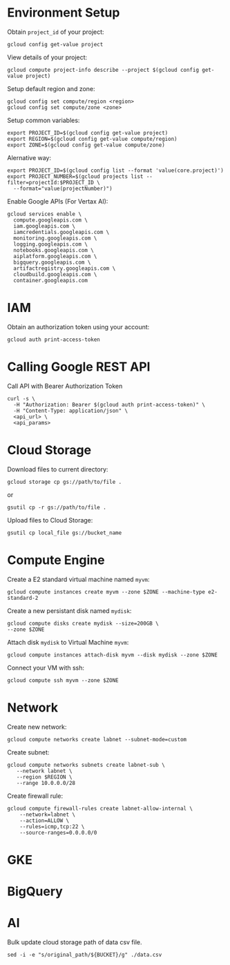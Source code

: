 # Environment Setup

Obtain `project_id` of your project:
```
gcloud config get-value project
```

View details of your project:
```
gcloud compute project-info describe --project $(gcloud config get-value project)
```

Setup default region and zone:
```
gcloud config set compute/region <region>
gcloud config set compute/zone <zone>
```

Setup common variables:
```
export PROJECT_ID=$(gcloud config get-value project)
export REGION=$(gcloud config get-value compute/region)
export ZONE=$(gcloud config get-value compute/zone)
```

Alernative way:
```
export PROJECT_ID=$(gcloud config list --format 'value(core.project)')
export PROJECT_NUMBER=$(gcloud projects list --filter=projectId:$PROJECT_ID \
  --format="value(projectNumber)")
```

Enable Google APIs (For Vertax AI):
```
gcloud services enable \
  compute.googleapis.com \
  iam.googleapis.com \
  iamcredentials.googleapis.com \
  monitoring.googleapis.com \
  logging.googleapis.com \
  notebooks.googleapis.com \
  aiplatform.googleapis.com \
  bigquery.googleapis.com \
  artifactregistry.googleapis.com \
  cloudbuild.googleapis.com \
  container.googleapis.com
```

# IAM

Obtain an authorization token using your account:
```
gcloud auth print-access-token
```

# Calling Google REST API

Call API with Bearer Authorization Token
```
curl -s \
  -H "Authorization: Bearer $(gcloud auth print-access-token)" \
  -H "Content-Type: application/json" \
  <api_url> \
  <api_params>
```

# Cloud Storage

Download files to current directory:
```
gcloud storage cp gs://path/to/file .
```
or
```
gsutil cp -r gs://path/to/file .
```

Upload files to Cloud Storage:
```
gsutil cp local_file gs://bucket_name
```

# Compute Engine

Create a E2 standard virtual machine named `myvm`:
```
gcloud compute instances create myvm --zone $ZONE --machine-type e2-standard-2
```

Create a new persistant disk named `mydisk`:
```
gcloud compute disks create mydisk --size=200GB \
--zone $ZONE
```

Attach disk `mydisk` to Virtual Machine `myvm`:
```
gcloud compute instances attach-disk myvm --disk mydisk --zone $ZONE
```

Connect your VM with ssh:
```
gcloud compute ssh myvm --zone $ZONE
```

# Network

Create new network:
```
gcloud compute networks create labnet --subnet-mode=custom
```

Create subnet:
```
gcloud compute networks subnets create labnet-sub \
   --network labnet \
   --region $REGION \
   --range 10.0.0.0/28
```

Create firewall rule:
```
gcloud compute firewall-rules create labnet-allow-internal \
	--network=labnet \
	--action=ALLOW \
	--rules=icmp,tcp:22 \
	--source-ranges=0.0.0.0/0
```


# GKE


# BigQuery


# AI

Bulk update cloud storage path of data csv file.
```
sed -i -e "s/original_path/${BUCKET}/g" ./data.csv
```
